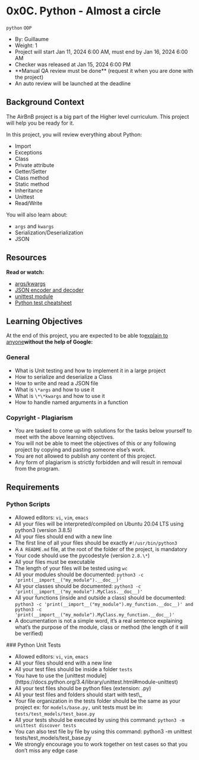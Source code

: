 # 0x0C. Python - Almost a circle
<code>python</code> <code>OOP</code>
<ul>
<li> By: Guillaume</li>
<li>Weight: 1</li>
<li> Project will start Jan 11, 2024 6:00 AM, must end by Jan 16, 2024 6:00 AM</li>
<li>Checker was released at Jan 15, 2024 6:00 PM</li>
<li>**Manual QA review must be done** (request it when you are done with the project)</li>
<li>An auto review will be launched at the deadline</li>
</ul>

## Background Context
The AirBnB project is a big part of the Higher level curriculum. This project will help you be ready for it.

In this project, you will review everything about Python:
<ul>
<li>Import</li>
<li>Exceptions</li><li>Class</li>
<li>Private attribute</li><li>Getter/Setter</li>
<li>Class method</li>
<li>Static method</li>
<li>Inheritance</li>
<li>Unittest</li>
<li>Read/Write</li>
</ul>

You will also learn about:

<ul>
<li><code>args</code> and <code>kwargs</code></li>
<li>Serialization/Deserialization</li>
<li>JSON</li>
</ul>

## Resources

**Read or watch:**

* [args/kwargs](https://yasoob.me/2013/08/04/args-and-kwargs-in-python-explained/)
* [JSON encoder and decoder](https://docs.python.org/3/library/json.html)
* [unittest module](https://docs.python.org/3.4/library/unittest.html#module-unittest)
* [Python test cheatsheet](https://www.pythonsheets.com/notes/python-tests.html)

## Learning Objectives
At the end of this project, you are expected to be able to[explain to anyone](https://fs.blog/feynman-learning-technique/)**without the help of Google:**

### General
<ul>
<li>What is Unit testing and how to implement it in a large project</li>
<li>How to serialize and deserialize a Class</li>
<li>How to write and read a JSON file</li>
<li>What is <code>\*args</code> and how to use it</li>
<li>What is <code>\*\*kwargs</code> and how to use it</li>
<li>How to handle named arguments in a function</li>
</ul>

### Copyright - Plagiarism
<ul>
<li>You are tasked to come up with solutions for the tasks below yourself to meet with the above learning objectives.</li>
<li>You will not be able to meet the objectives of this or any following project by copying and pasting someone else’s work.</li>
<li>You are not allowed to publish any content of this project.</li>
<li>Any form of plagiarism is strictly forbidden and will result in removal from the program.</li>
</ul>

## Requirements

### Python Scripts
<ul>
<li>Allowed editors: <code>vi</code>, <code>vim</code>, <code>emacs</code></li>
<li>All your files will be interpreted/compiled on Ubuntu 20.04 LTS using python3 (version 3.8.5)</li>
<li>All your files should end with a new line</li>
<li>The first line of all your files should be exactly <code>#!/usr/bin/python3</code></li>
<li>A <code>A README.md</code> file, at the root of the folder of the project, is mandatory
<li>Your code should use the pycodestyle (version <code>2.8.\*</code>)
<li>All your files must be executable</li>
<li>The length of your files will be tested using <code>wc</code></li>
<li>All your modules should be documented: <code>python3 -c 'print(__import__("my_module").__doc__)'</code></li>
<li>All your classes should be documented: <code>python3 -c 'print(__import__("my_module").MyClass.__doc__)'</code></li>
<li>All your functions (inside and outside a class) should be documented: <code>python3 -c 'print(__import__("my_module").my_function.__doc__)' and python3 -c 'print(__import__("my_module").MyClass.my_function.__doc__)'</code></li>
<li>A documentation is not a simple word, it’s a real sentence explaining what’s the purpose of the module, class or method (the length of it will be verified)</li>
</ul>
### Python Unit Tests
<ul>
<li>Allowed editors: <code>vi</code>, <code>vim</code>, <code>emacs</code></li>
<li>All your files should end with a new line</li>
<li>All your test files should be inside a folder <code>tests</code>
<li>You have to use the [unittest module](https://docs.python.org/3.4/library/unittest.html#module-unittest)
<li>All your test files should be python files (extension: .py)</li>
<li>All your test files and folders should start with test\_</li>
<li>Your file organization in the tests folder should be the same as your project ex: for <code>models/base.py,</code> unit tests must be in: <code>tests/test_models/test_base.py</code></li>
<li>All your tests should be executed by using this command: <code>python3 -m unittest discover tests</code></li>
<li>You can also test file by file by using this command: python3 -m unittest tests/test_models/test_base.py</li>
<li>We strongly encourage you to work together on test cases so that you don’t miss any edge case</li>

</ul>



